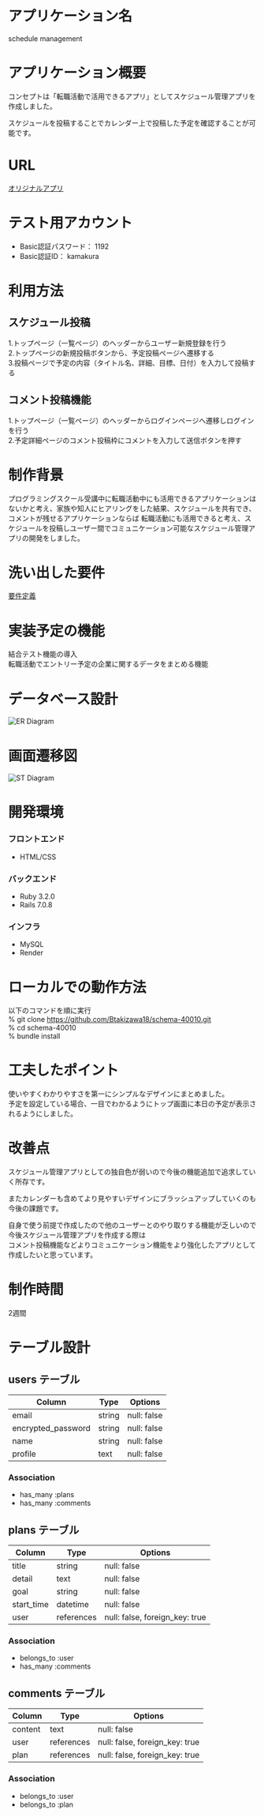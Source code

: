# アプリケーション名
schedule management

# アプリケーション概要
コンセプトは「転職活動で活用できるアプリ」としてスケジュール管理アプリを作成しました。

スケジュールを投稿することでカレンダー上で投稿した予定を確認することが可能です。

# URL
[オリジナルアプリ](https://schema-40010.onrender.com)

# テスト用アカウント
* Basic認証パスワード： 1192
* Basic認証ID： kamakura

# 利用方法
## スケジュール投稿
1.トップページ（一覧ページ）のヘッダーからユーザー新規登録を行う  
2.トップページの新規投稿ボタンから、予定投稿ページへ遷移する  
3.投稿ページで予定の内容（タイトル名、詳細、目標、日付）を入力して投稿する

## コメント投稿機能
1.トップページ（一覧ページ）のヘッダーからログインページへ遷移しログインを行う  
2.予定詳細ページのコメント投稿枠にコメントを入力して送信ボタンを押す

# 制作背景
プログラミングスクール受講中に転職活動中にも活用できるアプリケーションはないかと考え、家族や知人にヒアリングをした結果、スケジュールを共有でき、コメントが残せるアプリケーションならば
転職活動にも活用できると考え、スケジュールを投稿しユーザー間でコミュニケーション可能なスケジュール管理アプリの開発をしました。

# 洗い出した要件
[要件定義](https://docs.google.com/spreadsheets/d/1Szl6oZwjmIG_9H3FS8KCtIY3TayJKj1gKJsHdQzP2Rw/edit#gid=982722306)

# 実装予定の機能
結合テスト機能の導入  
転職活動でエントリー予定の企業に関するデータをまとめる機能  

# データベース設計
![ER Diagram](./images/test.png)

# 画面遷移図
![ST Diagram](./images/screen.png)

# 開発環境
### フロントエンド
* HTML/CSS

### バックエンド
* Ruby 3.2.0
* Rails 7.0.8

### インフラ
* MySQL
* Render

# ローカルでの動作方法
以下のコマンドを順に実行  
% git clone https://github.com/Btakizawa18/schema-40010.git  
% cd schema-40010  
% bundle install  

# 工夫したポイント
使いやすくわかりやすさを第一にシンプルなデザインにまとめました。  
予定を設定している場合、一目でわかるようにトップ画面に本日の予定が表示されるようにしました。  

# 改善点
スケジュール管理アプリとしての独自色が弱いので今後の機能追加で追求していく所存です。

またカレンダーも含めてより見やすいデザインにブラッシュアップしていくのも今後の課題です。

自身で使う前提で作成したので他のユーザーとのやり取りする機能が乏しいので  
今後スケジュール管理アプリを作成する際は  
コメント投稿機能などよりコミュニケーション機能をより強化したアプリとして作成したいと思っています。

# 制作時間
2週間

# テーブル設計

## users テーブル

| Column             | Type   | Options     |
| ------------------ | ------ | ----------- |
| email              | string | null: false |
| encrypted_password | string | null: false |
| name               | string | null: false |
| profile            | text   | null: false |

### Association

- has_many :plans
- has_many :comments

## plans テーブル

| Column     | Type       | Options                        |
| ---------- | ---------- | ------------------------------ |
| title      | string     | null: false                    |
| detail     | text       | null: false                    |
| goal       | string     | null: false                    |
| start_time | datetime   | null: false                    |
| user       | references | null: false, foreign_key: true |

### Association

- belongs_to :user
- has_many :comments

## comments テーブル

| Column  | Type       | Options                        |
| --------| ---------- | ------------------------------ |
| content | text       | null: false                    |
| user    | references | null: false, foreign_key: true |
| plan    | references | null: false, foreign_key: true |

### Association

- belongs_to :user
- belongs_to :plan
